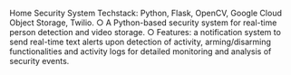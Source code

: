 Home Security System
Techstack: Python, Flask, OpenCV, Google Cloud Object Storage, Twilio.
○ A Python-based security system for real-time person detection and video storage.
○ Features: a notification system to send real-time text alerts upon detection of activity,
arming/disarming functionalities and activity logs for detailed monitoring and analysis of security events.
